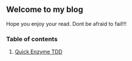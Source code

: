 ## Welcome to my blog

Hope you enjoy your read.
Dont be afraid to fail!!!

### Table of contents

1. [Quick Enzyme TDD](enzyme_tdd.md)


